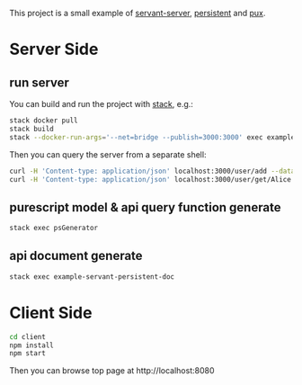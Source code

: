 This project is a small example of [servant-server](http://haskell-servant.readthedocs.io/), [persistent](https://www.stackage.org/package/persistent) and [pux](http://purescript-pux.org/).

# Server Side

## run server

You can build and run the project with [stack](http://haskellstack.org/), e.g.:

``` bash
stack docker pull
stack build
stack --docker-run-args='--net=bridge --publish=3000:3000' exec example-servant-persistent
```

Then you can query the server from a separate shell:

``` bash
curl -H 'Content-type: application/json' localhost:3000/user/add --data '{"name": "Alice", "age": 42}'
curl -H 'Content-type: application/json' localhost:3000/user/get/Alice
```

## purescript model & api query function generate

``` bash
stack exec psGenerator
```

## api document generate

``` bash
stack exec example-servant-persistent-doc
```

# Client Side

``` bash
cd client
npm install
npm start
```

Then you can browse top page at http://localhost:8080
